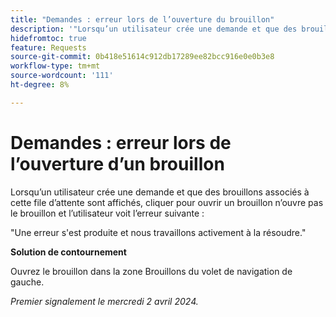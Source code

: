```yaml
---
title: "Demandes : erreur lors de l’ouverture du brouillon"
description: '"Lorsqu’un utilisateur crée une demande et que des brouillons associés à cette file d’attente sont affichés, cliquer pour ouvrir un brouillon n’ouvre pas le brouillon et l’utilisateur voit une erreur. Une solution de contournement est disponible. »'
hidefromtoc: true
feature: Requests
source-git-commit: 0b418e51614c912db17289ee82bcc916e0e0b3e8
workflow-type: tm+mt
source-wordcount: '111'
ht-degree: 8%

---
```



# Demandes : erreur lors de l’ouverture d’un brouillon

Lorsqu’un utilisateur crée une demande et que des brouillons associés à cette file d’attente sont affichés, cliquer pour ouvrir un brouillon n’ouvre pas le brouillon et l’utilisateur voit l’erreur suivante :

&quot;Une erreur s&#39;est produite et nous travaillons activement à la résoudre.&quot;

**Solution de contournement**

Ouvrez le brouillon dans la zone Brouillons du volet de navigation de gauche.

_Premier signalement le mercredi 2 avril 2024._
